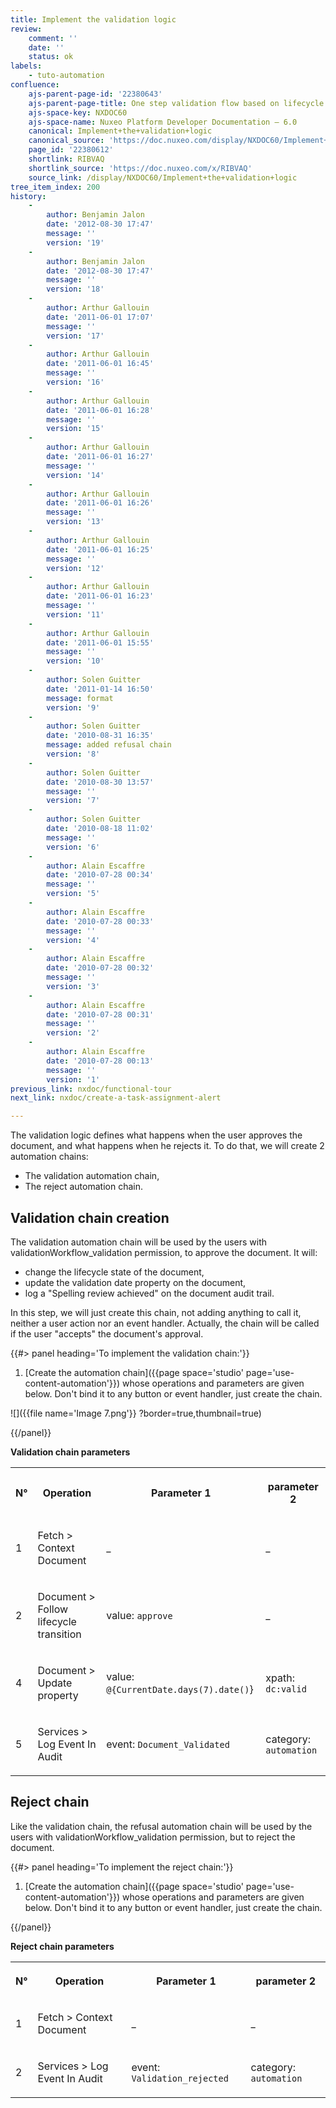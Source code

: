 ```yaml
---
title: Implement the validation logic
review:
    comment: ''
    date: ''
    status: ok
labels:
    - tuto-automation
confluence:
    ajs-parent-page-id: '22380643'
    ajs-parent-page-title: One step validation flow based on lifecycle only
    ajs-space-key: NXDOC60
    ajs-space-name: Nuxeo Platform Developer Documentation — 6.0
    canonical: Implement+the+validation+logic
    canonical_source: 'https://doc.nuxeo.com/display/NXDOC60/Implement+the+validation+logic'
    page_id: '22380612'
    shortlink: RIBVAQ
    shortlink_source: 'https://doc.nuxeo.com/x/RIBVAQ'
    source_link: /display/NXDOC60/Implement+the+validation+logic
tree_item_index: 200
history:
    -
        author: Benjamin Jalon
        date: '2012-08-30 17:47'
        message: ''
        version: '19'
    -
        author: Benjamin Jalon
        date: '2012-08-30 17:47'
        message: ''
        version: '18'
    -
        author: Arthur Gallouin
        date: '2011-06-01 17:07'
        message: ''
        version: '17'
    -
        author: Arthur Gallouin
        date: '2011-06-01 16:45'
        message: ''
        version: '16'
    -
        author: Arthur Gallouin
        date: '2011-06-01 16:28'
        message: ''
        version: '15'
    -
        author: Arthur Gallouin
        date: '2011-06-01 16:27'
        message: ''
        version: '14'
    -
        author: Arthur Gallouin
        date: '2011-06-01 16:26'
        message: ''
        version: '13'
    -
        author: Arthur Gallouin
        date: '2011-06-01 16:25'
        message: ''
        version: '12'
    -
        author: Arthur Gallouin
        date: '2011-06-01 16:23'
        message: ''
        version: '11'
    -
        author: Arthur Gallouin
        date: '2011-06-01 15:55'
        message: ''
        version: '10'
    -
        author: Solen Guitter
        date: '2011-01-14 16:50'
        message: format
        version: '9'
    -
        author: Solen Guitter
        date: '2010-08-31 16:35'
        message: added refusal chain
        version: '8'
    -
        author: Solen Guitter
        date: '2010-08-30 13:57'
        message: ''
        version: '7'
    -
        author: Solen Guitter
        date: '2010-08-18 11:02'
        message: ''
        version: '6'
    -
        author: Alain Escaffre
        date: '2010-07-28 00:34'
        message: ''
        version: '5'
    -
        author: Alain Escaffre
        date: '2010-07-28 00:33'
        message: ''
        version: '4'
    -
        author: Alain Escaffre
        date: '2010-07-28 00:32'
        message: ''
        version: '3'
    -
        author: Alain Escaffre
        date: '2010-07-28 00:31'
        message: ''
        version: '2'
    -
        author: Alain Escaffre
        date: '2010-07-28 00:13'
        message: ''
        version: '1'
previous_link: nxdoc/functional-tour
next_link: nxdoc/create-a-task-assignment-alert

---
```

The validation logic defines what happens when the user approves the document, and what happens when he rejects it. To do that, we will create 2 automation chains:

*   The validation automation chain,
*   The reject automation chain.

## Validation chain creation

The validation automation chain will be used by the users with validationWorkflow_validation permission, to approve the document. It will:

*   change the lifecycle state of the document,
*   update the validation date property on the document,
*   log a "Spelling review achieved" on the document audit trail.

In this step, we will just create this chain, not adding anything to call it, neither a user action nor an event handler. Actually, the chain will be called if the user "accepts" the document's approval.

{{#> panel heading='To implement the validation chain:'}}

1.  [Create the automation chain]({{page space='studio' page='use-content-automation'}}) whose operations and parameters are given below. Don't bind it to any button or event handler, just create the chain.

![]({{file name='Image 7.png'}} ?border=true,thumbnail=true)

{{/panel}}

**Validation chain parameters**

<div class="table-scroll"><table class="hover"><tbody><tr><th colspan="1">

N&deg;

</th><th colspan="1">

Operation

</th><th colspan="1">

Parameter 1

</th><th colspan="1">

parameter 2

</th></tr><tr><td colspan="1">

1

</td><td colspan="1">

Fetch > Context Document

</td><td colspan="1">

_

</td><td colspan="1">

_

</td></tr><tr><td colspan="1">

2

</td><td colspan="1">

Document > Follow lifecycle transition

</td><td colspan="1">

value: `approve`

</td><td colspan="1">

_

</td></tr><tr><td colspan="1">

4

</td><td colspan="1">

Document > Update property

</td><td colspan="1">

value: `@{CurrentDate.days(7).date()`}

</td><td colspan="1">

xpath: `dc:valid`

</td></tr><tr><td colspan="1">

5

</td><td colspan="1">

Services > Log Event In Audit

</td><td colspan="1">

event: `Document_Validated`

</td><td colspan="1">

category: `automation`

</td></tr></tbody></table></div>

## Reject chain

Like the validation chain, the refusal automation chain will be used by the users with validationWorkflow_validation permission, but to reject the document.

{{#> panel heading='To implement the reject chain:'}}

1.  [Create the automation chain]({{page space='studio' page='use-content-automation'}}) whose operations and parameters are given below. Don't bind it to any button or event handler, just create the chain.

{{/panel}}

**Reject chain parameters**

<div class="table-scroll"><table class="hover"><tbody><tr><th colspan="1">

N&deg;

</th><th colspan="1">

Operation

</th><th colspan="1">

Parameter 1

</th><th colspan="1">

parameter 2

</th></tr><tr><td colspan="1">

1

</td><td colspan="1">

Fetch > Context Document

</td><td colspan="1">

_

</td><td colspan="1">

_

</td></tr><tr><td colspan="1">

2

</td><td colspan="1">

Services > Log Event In Audit

</td><td colspan="1">

event: `Validation_rejected`

</td><td colspan="1">

category: `automation`

</td></tr></tbody></table></div>

